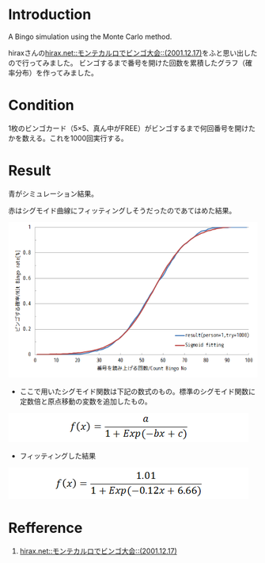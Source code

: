 # Introduction
A Bingo simulation using the Monte Carlo method.

hiraxさんの[hirax.net::モンテカルロでビンゴ大会::(2001.12.17)](http://www.hirax.net/dekirukana6/bingo/)をふと思い出したので行ってみました。
ビンゴするまで番号を開けた回数を累積したグラフ（確率分布）を作ってみました。

# Condition

1枚のビンゴカード（5×5、真ん中がFREE）がビンゴするまで何回番号を開けたかを数える。これを1000回実行する。

# Result

青がシミュレーション結果。

赤はシグモイド曲線にフィッティングしそうだったのであてはめた結果。

![result](https://github.com/tomitomi3/Simulation-of-Bingo/blob/master/_img/bingorateresult.png)

* ここで用いたシグモイド関数は下記の数式のもの。標準のシグモイド関数に定数倍と原点移動の変数を追加したもの。

![sigmoid](https://github.com/tomitomi3/Simulation-of-Bingo/blob/master/_img/model_sigmoid.png)

* フィッティングした結果

![sigmoid_fitting](https://github.com/tomitomi3/Simulation-of-Bingo/blob/master/_img/model_sigmoid_fitting.png)

# Refference
1. [hirax.net::モンテカルロでビンゴ大会::(2001.12.17)](http://www.hirax.net/dekirukana6/bingo/)


